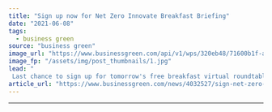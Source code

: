 ```yaml
---
title: "Sign up now for Net Zero Innovate Breakfast Briefing"
date: "2021-06-08"
tags: 
  - business green
source: "business green"
image_url: "https://www.businessgreen.com/api/v1/wps/320eb48/71600b1f-abcd-4c64-9151-f6ed1082a7e1/6/BSGNZH21-LOGOS-INNOVATE-185x114.jpg"
image_fp: "/assets/img/post_thumbnails/1.jpg"
lead: "
 Last chance to sign up for tomorrow's free breakfast virtual roundtable on financing net zero innovation ..."
article_url: "https://www.businessgreen.com/news/4032527/sign-net-zero-innovate-breakfast-briefing"
---
```


---
